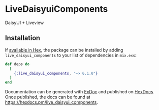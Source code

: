 # LiveDaisyuiComponents

DaisyUI + Liveview

## Installation

If [available in Hex](https://hex.pm/docs/publish), the package can be installed
by adding `live_daisyui_components` to your list of dependencies in `mix.exs`:

```elixir
def deps do
  [
    {:live_daisyui_components, "~> 0.1.0"}
  ]
end
```

Documentation can be generated with [ExDoc](https://github.com/elixir-lang/ex_doc)
and published on [HexDocs](https://hexdocs.pm). Once published, the docs can
be found at <https://hexdocs.pm/live_daisyui_components>.

